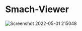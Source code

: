 # Smach-Viewer

![Screenshot 2022-05-01 215048](https://user-images.githubusercontent.com/63358327/166160211-b0795c61-dbea-4d0a-aa44-9c82c510e196.png)
